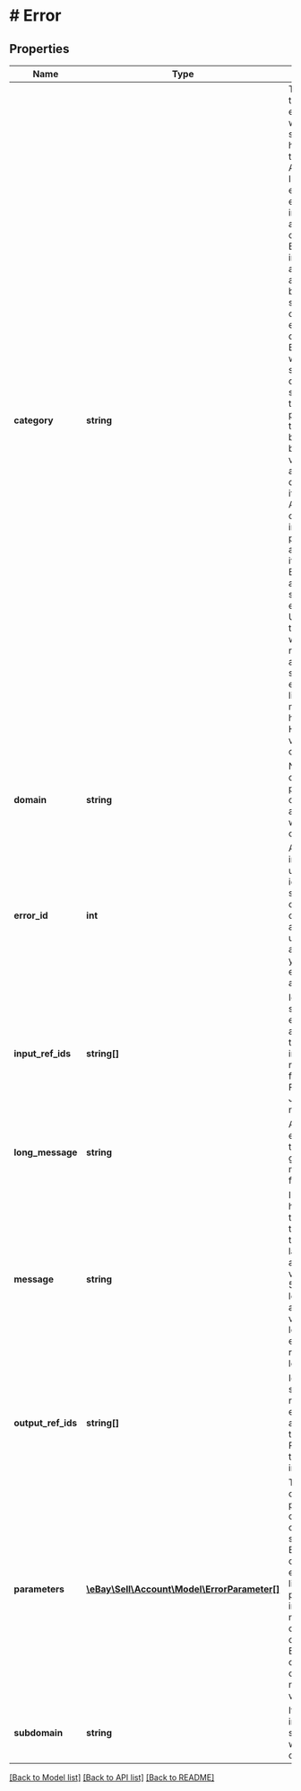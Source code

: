 # # Error

## Properties

Name | Type | Description | Notes
------------ | ------------- | ------------- | -------------
**category** | **string** | The category type for this error or warning. It is a string that can have one of three values: Application: Indicates an exception or error occurred in the application code or at runtime. Examples include catching an exception in a service&#39;s business logic, system failures, or request errors from a dependency. Business: Used when your service or a dependent service refused to continue processing on the resource because of a business rule violation such as &amp;quot;Seller does not ship item to Antarctica&amp;quot; or &amp;quot;Buyer ineligible to purchase an alcoholic item&amp;quot;. Business errors are not syntactical input errors. Request: Used when there is anything wrong with the request, such as authentication, syntactical errors, rate limiting or missing headers, bad HTTP header values, and so on. | [optional]
**domain** | **string** | Name of the domain ,or primary system, of the service or application where the error occurred. | [optional]
**error_id** | **int** | A positive integer that uniquely identifies the specific error condition that occurred. Your application can use error codes as identifiers in your customized error-handling algorithms. | [optional]
**input_ref_ids** | **string[]** | Identifies specific request elements associated with the error, if any. inputRefId&#39;s response is format specific. For JSON, use JSONPath notation. | [optional]
**long_message** | **string** | A more detailed explanation of the error than given in the message error field. | [optional]
**message** | **string** | Information on how to correct the problem, in the end user&#39;s terms and language where applicable. Its value is at most 50 characters long. If applicable, the value is localized in the end user&#39;s requested locale. | [optional]
**output_ref_ids** | **string[]** | Identifies specific response elements associated with the error, if any. Path format is the same as inputRefId. | [optional]
**parameters** | [**\eBay\Sell\Account\Model\ErrorParameter[]**](ErrorParameter.md) | This optional list of name/value pairs that contain context-specific ErrorParameter objects, with each item in the list being a parameter (or input field name) that caused an error condition. Each ErrorParameter object consists of two fields, a name and a value. | [optional]
**subdomain** | **string** | If present, indicates the subsystem in which the error occurred. | [optional]

[[Back to Model list]](../../README.md#models) [[Back to API list]](../../README.md#endpoints) [[Back to README]](../../README.md)
